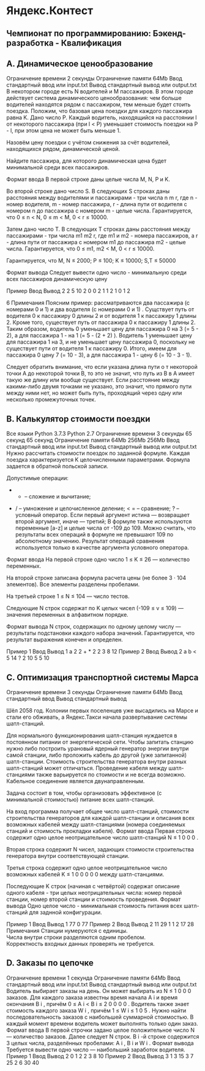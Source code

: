# Яндекс.Контест
## Чемпионат по программированию: Бэкенд-разработка - Квалификация

## A. Динамическое ценообразование
Ограничение времени	2 секунды
Ограничение памяти	64Mb
Ввод	стандартный ввод или input.txt
Вывод	стандартный вывод или output.txt
В некотором городе есть N водителей и M пассажиров. В этом городе действует система динамического ценообразования: чем больше водителей находятся рядом с пассажиром, тем меньше будет стоить поездка. Положим, что базовая цена поездки для каждого пассажира равна K. Дано число P. Каждый водитель, находящийся на расстоянии l от некоторого пассажира (при l < P) уменьшает стоимость поездки на P - l, при этом цена не может быть меньше 1.

Назовём цену поездки с учётом снижения за счёт водителей, находящихся рядом, динамической ценой.

Найдите пассажира, для которого динамическая цена будет минимальной среди всех пассажиров.

Формат ввода
В первой строке даны целые числа M, N, P и K.

Во второй строке дано число S. В следующих S строках даны расстояния между водителями и пассажирами - три числа n m r, где n - номер водителя, m - номер пассажира, r - длина пути от водителя с номером n до пассажира с номером m - целые числа. Гарантируется, что 0 ≤ n < N, 0 ≤ m < M, 0 < r ≤ 10000.

Затем дано число T. В следующих T строках даны расстояния между пассажирами - три числа m1 m2 r, где m1 и m2 - номера пассажиров, а r - длина пути от пассажира с номером m1 до пассажира m2 - целые числа. Гарантируется, что 0 ≤ m1, m2 < M, 0 < r ≤ 10000.

Гарантируется, что M, N ≤ 2000; P ≤ 100; K ≤ 10000; S,T ≤ 50000

Формат вывода
Следует вывести одно число - минимальную среди всех пассажиров динамическую цену

Пример
Ввод	Вывод
2 2 5 10
2
0 0 2
1 1 2
1
0 1 2

6
Примечания
Поясним пример: рассматриваются два пассажира (с номерами 0 и 1) и два водителя (с номерами 0 и 1) . Сущствует путь от водителя 0 к пассажиру 0 длины 2 и от водителя 1 к пассажиру 1 длины 2. Кроме того, существует путь от пассажира 0 к пассажиру 1 длины 2. Таким образом, водитель 0 уменьшает цену для пассажира 0 на 3 (= 5 - 2), а для пассажира 1 - на 1 (= 5 - (2 + 2) ). Водитель 1 уменьшает цену для пассажира 1 на 3, и не уменьшает цену пассажира 0, поскольку не существует пути от водителя 1 к пассажиру 0. Итого, имеем для пассажира 0 цену 7 (= 10 - 3), а для пассажира 1 - цену 6 (= 10 - 3 - 1).

Следует обратить внимание, что если указана длина пути о т некоторой точки А до некоторой точки В, то это не значит, что путь из В в А имеет такую же длину или вообще существует. Если расстояние между какими-либо двумя точками не указано, это значит, что прямого пути между ними нет, но может быть путь, проходящий через одну или несколько промежуточных точек.

## B. Калькулятор стоимости поездки
Все языки	Python 3.7.3	Python 2.7
Ограничение времени	3 секунды	65 секунд	65 секунд
Ограничение памяти	64Mb	256Mb	256Mb
Ввод	стандартный ввод или input.txt
Вывод	стандартный вывод или output.txt
Нужно рассчитать стоимости поездок по заданной формуле. Каждая поездка характеризуется K целочисленными параметрами. Формула задается в обратной польской записи.

Допустимые операции:

+ - – сложение и вычитание;
* / – умножение и целочисленное деление;
< = – сравнение;
? – условный оператор. Если первый аргумент истина — возвращает второй аргумент, иначе — третий;
В формуле также используются переменные [a-z] и целые числа от -109 до 109.
Можно считать, что результаты всех операций в формуле не превышают 109 по абсолютному значению. Результат операций сравнения используется только в качестве аргумента условного оператора.

Формат ввода
На первой строке одно число 1 ≤ K ≤ 26 — количество переменных.

На второй строке записана формула расчета цены (не более 3 ⋅ 104 элементов). Все элементы разделены пробелами.

На третьей строке 1 ≤ N ≤ 104 — число тестов.

Следующие N строк содержат по K целых чисел (-109 ≤ v ≤ 109) — значения переменных в алфавитном порядке.

Формат вывода
N строк, содержащих по одному целому числу — результаты подстановки каждого набора значений. Гарантируется, что результат выражения конечен и определен.

Пример 1
Ввод	Вывод
1
a 2 2 + *
2
2
3
8
12
Пример 2
Ввод	Вывод
2
a b < 5 14 ?
2
10 5
5 10

## C. Оптимизация транспортной системы Марса

Ограничение времени	3 секунды
Ограничение памяти	64Mb
Ввод	стандартный ввод
Вывод	стандартный вывод

Шёл 2058 год. Колонии первых поселенцев уже высадились на Марсе и стали его обживать, а Яндекс.Такси начала развертывание системы шатл-станций.  

Для нормального функционирования шатл-станция нуждается в постоянном питании от энергетической сети. Чтобы запитать станцию нужно либо построить урановый ядерный генератор энергии внутри самой станции, либо проложить кабель до другой (уже запитанной) шатл-станции. Стоимость строительства генератора внутри разных шатл-станций может отличаться. Проведение кабеля между шатл-станциями также варьируется по стоимости и не всегда возможно. Кабельное соединение является двунаправленным.  

Задача состоит в том, чтобы организовать эффективное (с минимальной стоимостью) питание всех шатл-станций.  

На вход программа получает общее число шатл-станций, стоимости строительства генераторов для каждой шатл-станции и описания всех возможных кабелей между шатл-станциями (номера соединяемых станций и стоимость прокладки кабеля).
Формат ввода
Первая строка содержит одно целое неотрицательное число шатл-станций 
N
≤
1
0
0
0
.  

Вторая строка содержит 
N
 чисел, задающих стоимости строительства генератора внутри соответствующей станции.  

Третья строка содержит одно целое неотрицательное число возможных кабелей 
K
≤
1
0
0
0
0
0
между шатл-станциями.  

Последующие 
K
 строк (начиная с четвёртой) содержат описание одного кабеля - три целых неотрицательных числа: номер первой станции, номер второй станции и стоимость проведения.
Формат вывода
Одно целое число - минимальная стоимость питания всех шатл-станций для заднной конфигурации.

Пример 1
Ввод	Вывод
1
77
0
77
Пример 2
Ввод	Вывод
2
11 29
1
1 2 17
28
Примечания
Станции нумеруются с единицы.  
Числа внутри строки разделяются одним пробелом.  
Корректность входных данных проверять не требуется.


## D. Заказы по цепочке
Ограничение времени	1 секунда
Ограничение памяти	64Mb
Ввод	стандартный ввод или input.txt
Вывод	стандартный вывод или output.txt
Водитель выбирает заказы на день. Он может выбирать из 
N
≤
1
0
0
0
 заказов. Для каждого заказа известны время начала 
A
i
 и время окончания 
B
i
, причём 
0
≤
A
i
<
B
i
≤
2
0
0
0
0
. Водитель также знает стоимость каждого заказа 
W
i
, причём 
1
≤
W
i
≤
1
0
5
. Нужно найти последовательность заказов с наибольшей суммарной стоимостью. В каждый момент времени водитель может выполнять только один заказ.
Формат ввода
В первой строчки задано целое положительное число 
N
 — количество заказов. Далее следует 
N
 строк. В 
i
-й строке содержится 3 целых числа, разделённых пробелами: 
A
i
, 
B
i
 и 
W
i
.
Формат вывода
Требуется вывести одно число — наибольший заработок водителя.
Пример 1
Ввод	Вывод
2
0 1 2 
2 3 8
10
Пример 2
Ввод	Вывод
3
1 3 15
3 7 25
2 6 30
40
